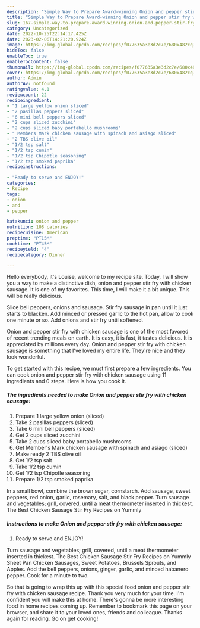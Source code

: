 ```yaml
---
description: "Simple Way to Prepare Award-winning Onion and pepper stir fry with chicken sausage"
title: "Simple Way to Prepare Award-winning Onion and pepper stir fry with chicken sausage"
slug: 167-simple-way-to-prepare-award-winning-onion-and-pepper-stir-fry-with-chicken-sausage
category: Uncategorized
date: 2022-10-25T22:14:17.425Z
date: 2023-02-06T14:21:20.924Z
image: https://img-global.cpcdn.com/recipes/f077635a3e3d2c7e/680x482cq70/onion-and-pepper-stir-fry-with-chicken-sausage-recipe-main-photo.jpg
hideToc: false
enableToc: true
enableTocContent: false
thumbnail: https://img-global.cpcdn.com/recipes/f077635a3e3d2c7e/680x482cq70/onion-and-pepper-stir-fry-with-chicken-sausage-recipe-main-photo.jpg
cover: https://img-global.cpcdn.com/recipes/f077635a3e3d2c7e/680x482cq70/onion-and-pepper-stir-fry-with-chicken-sausage-recipe-main-photo.jpg
author: Admin
authorAv: notfound
ratingvalue: 4.1
reviewcount: 22
recipeingredient:
- "1 large yellow onion sliced"
- "2 pasillas peppers sliced"
- "6 mini bell peppers sliced"
- "2 cups sliced zucchini"
- "2 cups sliced baby portabello mushrooms"
- " Members Mark chicken sausage with spinach and asiago sliced"
- "2 TBS olive oil"
- "1/2 tsp salt"
- "1/2 tsp cumin"
- "1/2 tsp Chipotle seasoning"
- "1/2 tsp smoked paprika"
recipeinstructions:

- "Ready to serve and ENJOY!"
categories:
- Recipe
tags:
- onion
- and
- pepper

katakunci: onion and pepper 
nutrition: 108 calories
recipecuisine: American
preptime: "PT15M"
cooktime: "PT45M"
recipeyield: "4"
recipecategory: Dinner

---
```



Hello everybody, it's Louise, welcome to my recipe site. Today, I will show you a way to make a distinctive dish, onion and pepper stir fry with chicken sausage. It is one of my favorites. This time, I will make it a bit unique. This will be really delicious.

Slice bell peppers, onions and sausage. Stir fry sausage in pan until it just starts to blacken. Add minced or pressed garlic to the hot pan, allow to cook one minute or so. Add onions and stir fry until softened.

Onion and pepper stir fry with chicken sausage is one of the most favored of recent trending meals on earth. It is easy, it is fast, it tastes delicious. It is appreciated by millions every day. Onion and pepper stir fry with chicken sausage is something that I've loved my entire life. They're nice and they look wonderful.


To get started with this recipe, we must first prepare a few ingredients. You can cook onion and pepper stir fry with chicken sausage using 11 ingredients and 0 steps. Here is how you cook it.

<!--inarticleads1-->

##### The ingredients needed to make Onion and pepper stir fry with chicken sausage:

1. Prepare 1 large yellow onion (sliced)
1. Take 2 pasillas peppers (sliced)
1. Take 6 mini bell peppers (sliced)
1. Get 2 cups sliced zucchini
1. Take 2 cups sliced baby portabello mushrooms
1. Get  Member&#39;s Mark chicken sausage with spinach and asiago (sliced)
1. Make ready 2 TBS olive oil
1. Get 1/2 tsp salt
1. Take 1/2 tsp cumin
1. Get 1/2 tsp Chipotle seasoning
1. Prepare 1/2 tsp smoked paprika


In a small bowl, combine the brown sugar, cornstarch. Add sausage, sweet peppers, red onion, garlic, rosemary, salt, and black pepper. Turn sausage and vegetables; grill, covered, until a meat thermometer inserted in thickest. The Best Chicken Sausage Stir Fry Recipes on Yummly 

<!--inarticleads2-->

##### Instructions to make Onion and pepper stir fry with chicken sausage:


1. Ready to serve and ENJOY!

Turn sausage and vegetables; grill, covered, until a meat thermometer inserted in thickest. The Best Chicken Sausage Stir Fry Recipes on Yummly Sheet Pan Chicken Sausages, Sweet Potatoes, Brussels Sprouts, and Apples. Add the bell peppers, onions, ginger, garlic, and minced habanero pepper. Cook for a minute to two. 

So that is going to wrap this up with this special food onion and pepper stir fry with chicken sausage recipe. Thank you very much for your time. I'm confident you will make this at home. There's gonna be more interesting food in home recipes coming up. Remember to bookmark this page on your browser, and share it to your loved ones, friends and colleague. Thanks again for reading. Go on get cooking!
